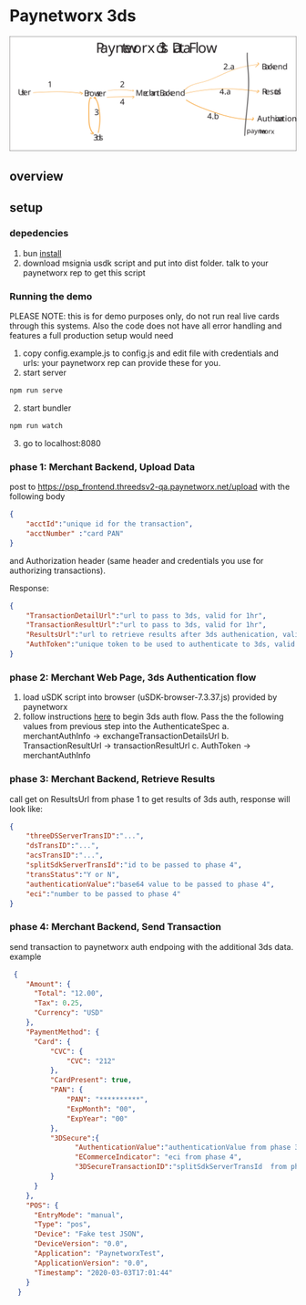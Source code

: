 # Paynetworx 3ds 
![diagram](./static/3ds-flow.svg)

##  overview

## setup

### depedencies
1. bun [install](https://bun.sh/docs/installation)
2. download msignia usdk script and put into dist folder. talk to your paynetworx rep to get this script

### Running the demo
PLEASE NOTE: this is for demo purposes only, do not run real live cards through this systems. Also the code does not have all error handling and features a full production setup would need
1. copy config.example.js to config.js and edit file with credentials and urls: your paynetworx rep can provide these for you. 
1. start server
```bash
npm run serve
```
2. start bundler
```bash
npm run watch
```
3. go to localhost:8080


### phase 1: Merchant Backend, Upload Data
post to https://psp_frontend.threedsv2-qa.paynetworx.net/upload with the following body
```json
{
    "acctId":"unique id for the transaction",
    "acctNumber" :"card PAN"
}
```
and Authorization header (same header and credentials you use for authorizing transactions).

Response: 

```json
{
    "TransactionDetailUrl":"url to pass to 3ds, valid for 1hr",
    "TransactionResultUrl":"url to pass to 3ds, valid for 1hr",
    "ResultsUrl":"url to retrieve results after 3ds authenication, valid for 1hr",
    "AuthToken":"unique token to be used to authenticate to 3ds, valid for 1hr"
}
```
### phase 2: Merchant Web Page, 3ds Authentication flow
1. load uSDK script into browser (uSDK-browser-7.3.37.js) provided by paynetworx
2. follow instructions [here](https://docs.msignia.com/7.X/usdk-docs/the-flow#callout-1---the-authenticate-method) to begin 3ds auth flow. Pass the the following values from previous step into the AuthenticateSpec
    a. merchantAuthInfo -> exchangeTransactionDetailsUrl
    b. TransactionResultUrl -> transactionResultUrl
    c. AuthToken -> merchantAuthInfo

### phase 3: Merchant Backend, Retrieve Results
call get on ResultsUrl from phase 1 to get results of 3ds auth, response will look like:

```json
{ 
    "threeDSServerTransID":"...",
    "dsTransID":"...",
    "acsTransID":"...",
    "splitSdkServerTransId":"id to be passed to phase 4",
    "transStatus":"Y or N",
    "authenticationValue":"base64 value to be passed to phase 4",
    "eci":"number to be passed to phase 4"
}
```

### phase 4: Merchant Backend, Send Transaction
send transaction to paynetworx auth endpoing with the additional 3ds data. example
 
```json
 {
    "Amount": {
      "Total": "12.00",
      "Tax": 0.25,
      "Currency": "USD"
    },
    "PaymentMethod": {
      "Card": {
          "CVC": {
              "CVC": "212"
          },
          "CardPresent": true,
          "PAN": {
              "PAN": "**********",
              "ExpMonth": "00",
              "ExpYear": "00"
          },
          "3DSecure":{
                "AuthenticationValue":"authenticationValue from phase 3",
                "ECommerceIndicator": "eci from phase 4",
                "3DSecureTransactionID":"splitSdkServerTransId  from phase 3"
          }
      }
    },
    "POS": {
      "EntryMode": "manual",
      "Type": "pos",
      "Device": "Fake test JSON",
      "DeviceVersion": "0.0",
      "Application": "PaynetworxTest",
      "ApplicationVersion": "0.0",
      "Timestamp": "2020-03-03T17:01:44"
    }
  }
```
